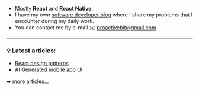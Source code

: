 <!-- ### Hi there, I'm Dawid Kurek - software developer from Poland
 -->
- Mostly **React** and **React Native**.
- I have my own [software developer blog][website] where I share my problems that I encounter during my daily work.
- You can contact me by e-mail ✉️ proactivebit@gmail.com

---

### 💡 **Latest articles**:

<!-- BLOG-POST-LIST:START -->
- [React design patterns](https://proactivebit.com/blog/reactDesignPatterns-post/)
- [AI Generated mobile app UI](https://proactivebit.com/blog/aiGeneratedMobileApp-post/)
<!-- BLOG-POST-LIST:END -->

➡️ [more articles...](https://proactivebit.com/blog)

[website]: https://proactivebit.com
[linkedin]: https://www.linkedin.com/in/dawid-kurek-a9b2b113b/
